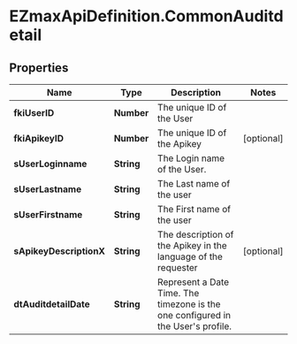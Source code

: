 # EZmaxApiDefinition.CommonAuditdetail

## Properties

Name | Type | Description | Notes
------------ | ------------- | ------------- | -------------
**fkiUserID** | **Number** | The unique ID of the User | 
**fkiApikeyID** | **Number** | The unique ID of the Apikey | [optional] 
**sUserLoginname** | **String** | The Login name of the User. | 
**sUserLastname** | **String** | The Last name of the user | 
**sUserFirstname** | **String** | The First name of the user | 
**sApikeyDescriptionX** | **String** | The description of the Apikey in the language of the requester | [optional] 
**dtAuditdetailDate** | **String** | Represent a Date Time. The timezone is the one configured in the User&#39;s profile. | 


